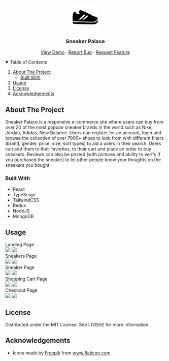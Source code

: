 <!--

<!-- PROJECT LOGO -->
<br />
<p align="center">
  <a href="https://github.com/Curlos/Rock-Paper-Scissors">
    <img src="/client/public/icon.png" alt="Logo" width="80" height="80">
  </a>

  <h3 align="center">Sneaker Palace</h3>

  <p align="center">
    <a href="https://ecommerce-shoes-shop.vercel.app/">View Demo</a>
    ·
    <a href="https://github.com/curlos/ecommerce-shoes-shop/issues">Report Bug</a>
    ·
    <a href="https://github.com/curlos/ecommerce-shoes-shop/issues">Request Feature</a>
  </p>
</p>



<!-- TABLE OF CONTENTS -->
<details open="open">
  <summary>Table of Contents</summary>
  <ol>
    <li>
      <a href="#about-the-project">About The Project</a>
      <ul>
        <li><a href="#built-with">Built With</a></li>
      </ul>
    </li>
    <li><a href="#usage">Usage</a></li>
    <li><a href="#license">License</a></li>
    <li><a href="#acknowledgements">Acknowledgements</a></li>
  </ol>
</details>



<!-- ABOUT THE PROJECT -->
## About The Project

Sneaker Palace is a responsive e-commerce site where users can buy from over 20 of the most popular sneaker brands in the world such as Nike, Jordan, Adidas, New Balance. Users can register for an account, login and browse the collection of over 7000+ shoes to look from with different filters (brand, gender, price, size, sort types) to aid a users in their search. Users can add them to their favorites, to their cart and place an order to buy sneakers. Reviews can also be posted (with pictures and ability to verify if you purchased the sneaker) to let other people know your thoughts on the sneakers you bought.

### Built With

* React
* TypeScript
* TailwindCSS
* Redux
* NodeJS
* MongoDB


<!-- USAGE EXAMPLES -->
## Usage


<div style={{"display": "flex"}}>
  <div style={{"display": "flex"}}>
    <div>Landing Page</div>
    <img src="https://user-images.githubusercontent.com/41396365/142689973-9c4e8840-4bd3-4817-a41b-d7cfed5bb210.png" height="250" />
    <img src="https://user-images.githubusercontent.com/41396365/142695769-d95be33d-4585-4d92-a688-88b40ed3628f.png" height="250" />
  </div>
  
  <div style={{"display": "flex"}}>
    <div>Sneakers Page</div>
    <img src="https://user-images.githubusercontent.com/41396365/142696625-ef567e1f-f7ed-4574-8e61-8848bc1effcc.png" height="250" />
    <img src="https://user-images.githubusercontent.com/41396365/142696613-19f12ad7-c324-4014-bfea-66b16832e77e.png" height="250" />
    <div></div>
  </div>
  
  <div style={{"display": "flex"}}>
    <div>Sneaker Page</div>
    <img src="https://user-images.githubusercontent.com/41396365/142696795-4b73ba82-c315-4ab7-b135-c9c845be2e06.png" height="250" />
    <img src="https://user-images.githubusercontent.com/41396365/142696813-c59eefca-c232-448e-a137-f435ab300027.png" height="250" />
  </div>
  
  <div style={{"display": "flex"}}>
    <div>Shopping Cart Page</div>
    <img src="https://user-images.githubusercontent.com/41396365/142690077-f7bde4bf-f729-4b7d-a0a6-4068dc1c20ea.png" height="250" />
    <img src="https://user-images.githubusercontent.com/41396365/142695597-0a2ad142-a106-425e-b8a8-acbf1b16c02d.png" height="250" />
  </div>
  
  <div style={{"display": "flex"}}>
    <div>Checkout Page</div>
    <img src="https://user-images.githubusercontent.com/41396365/142690146-638dc554-8278-4297-a895-85228171bdc4.png" height="250" />
    <img src="https://user-images.githubusercontent.com/41396365/142695683-b0698eae-48ea-45e7-af6f-9996bdc4aab7.png" height="250" />
  </div>

</div>



<!-- LICENSE -->
## License

Distributed under the MIT License. See `LICENSE` for more information.


<!-- ACKNOWLEDGEMENTS -->
## Acknowledgements
* <div>Icons made by <a href="https://www.freepik.com" title="Freepik">Freepik</a> from <a href="https://www.flaticon.com/" title="Flaticon">www.flaticon.com</a></div>
